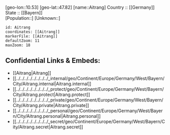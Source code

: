 ﻿---
location: [47.82,10.53] 
mapzoom: [7,12] 
mapmarker: city 
type: City
tags:
- geo/City


SpocWebEntityId: 28696
isDeleted: false
confidential: public

---
[geo-lon::10.53] 
[geo-lat::47.82] 
[name::Aitrang] 
Country :: [[Germany]]  
State :: [[Bayern]]  
[Population::] 
[Unknown::] 


```leaflet
id: Aitrang
coordinates: [[Aitrang]] 
markerFile: [[Aitrang]] 
defaultZoom: 11 
maxZoom: 18
```


## Confidential Links & Embeds: 
- [[Aitrang|Aitrang]]  
- [[../../../../../../../../_internal/geo/Continent/Europe/Germany/West/Bayern/City/Aitrang.internal|Aitrang.internal]] 
- [[../../../../../../../../_protect/geo/Continent/Europe/Germany/West/Bayern/City/Aitrang.protect|Aitrang.protect]] 
- [[../../../../../../../../_private/geo/Continent/Europe/Germany/West/Bayern/City/Aitrang.private|Aitrang.private]] 
- [[../../../../../../../../_personal/geo/Continent/Europe/Germany/West/Bayern/City/Aitrang.personal|Aitrang.personal]] 
- [[../../../../../../../../_secret/geo/Continent/Europe/Germany/West/Bayern/City/Aitrang.secret|Aitrang.secret]] 
